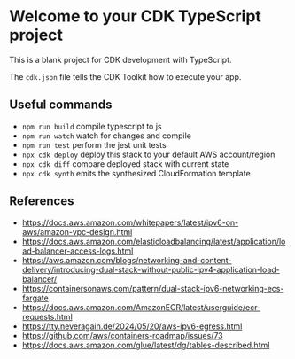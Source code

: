 # Welcome to your CDK TypeScript project

This is a blank project for CDK development with TypeScript.

The `cdk.json` file tells the CDK Toolkit how to execute your app.

## Useful commands

* `npm run build`   compile typescript to js
* `npm run watch`   watch for changes and compile
* `npm run test`    perform the jest unit tests
* `npx cdk deploy`  deploy this stack to your default AWS account/region
* `npx cdk diff`    compare deployed stack with current state
* `npx cdk synth`   emits the synthesized CloudFormation template

## References

* <https://docs.aws.amazon.com/whitepapers/latest/ipv6-on-aws/amazon-vpc-design.html>
* <https://docs.aws.amazon.com/elasticloadbalancing/latest/application/load-balancer-access-logs.html>
* <https://aws.amazon.com/blogs/networking-and-content-delivery/introducing-dual-stack-without-public-ipv4-application-load-balancer/>
* <https://containersonaws.com/pattern/dual-stack-ipv6-networking-ecs-fargate>
* <https://docs.aws.amazon.com/AmazonECR/latest/userguide/ecr-requests.html>
* <https://tty.neveragain.de/2024/05/20/aws-ipv6-egress.html>
* <https://github.com/aws/containers-roadmap/issues/73>
* <https://docs.aws.amazon.com/glue/latest/dg/tables-described.html>
